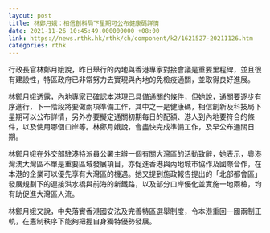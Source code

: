 ```yaml
---
layout: post
title: 林鄭月娥：相信創科局下星期可公布健康碼詳情
date: 2021-11-26 10:45:49.000000000 +08:00
link: https://news.rthk.hk/rthk/ch/component/k2/1621527-20211126.htm
categories: rthk
---
```


行政長官林鄭月娥說，昨日舉行的內地與香港專家對接會議是重要里程碑，並且很有建設性，特區政府已非常努力去實現與內地的免檢疫通關，並取得良好進展。

林鄭月娥透露，內地專家已確認本港現已具備通關的條件，但她說，通關要逐步有序進行，下一階段將要做兩項準備工作，其中之一是健康碼，相信創新及科技局下星期可以公布詳情，另外亦要擬定通關初期每日的配額、港人到內地要符合的條件，以及使用哪個口岸等。林鄭月娥說，會盡快完成準備工作，及早公布通關日期。

林鄭月娥在外交部駐港特派員公署主辦一個有關大灣區的活動致辭，她表示，粵港灣澳大灣區不單是重要區域發展項目，亦促進香港與內地城市協作及國際合作，在本港的企業可以優先享有大灣區的機遇。她又提到施政報告提出的「北部都會區」發展規劃下的連接洪水橋與前海的新鐵路，以及部分口岸優化並實施一地兩檢，均有助促進大灣區人流。

林鄭月娥又說，中央落實香港國安法及完善特區選舉制度，令本港重回一國兩制正軌，在憲制秩序下能夠把握自身獨特優勢發展。
